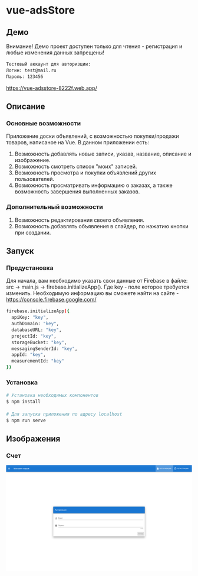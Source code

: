# vue-adsStore
## Демо
Внимание! Демо проект доступен только для чтения - регистрация и любые изменения данных запрещены!
```bash
Тестовый аккаунт для авторизции:
Логин: test@mail.ru
Пароль: 123456
```
https://vue-adsstore-8222f.web.app/

## Описание 
### Основные возможности
Приложение доски объявлений, с возможностью покупки/продажи товаров, написаное на Vue. В данном приложении есть:
1) Возможность добавлять новые записи, указав, название, описание и изображение.
2) Возможность смотреть список "моих" записей.
3) Возможность просмотра и покупки объявлений других пользователей.
4) Возможность просматривать информацию о заказах, а также возможность завершения выполненных заказов.

### Дополнительный возможности
1) Возможность редактирования своего объявления.
2) Возможность добавлять объявления в слайдер, по нажатию кнопки при создании.

## Запуск
### Предустановка
Для начала, вам необходимо указать свои данные от Firebase в файле: src -> main.js -> firebase.initializeApp().
Где key - поле которое требуется изменить.
Необходимую информацию вы сможете найти на сайте - https://console.firebase.google.com/
```bash
firebase.initializeApp({
  apiKey: "key",
  authDomain: "key",
  databaseURL: "key",
  projectId: "key",
  storageBucket: "key",
  messagingSenderId: "key",
  appId: "key",
  measurementId: "key"
})
```

### Установка
```bash
# Установка необходимых компонентов
$ npm install

# Для запуска приложения по адресу localhost
$ npm run serve
```

## Изображения
### Счет
![Счет](https://github.com/alexandr-blinkov/vue-adsStore/raw/master/public/img/github/1.png)



